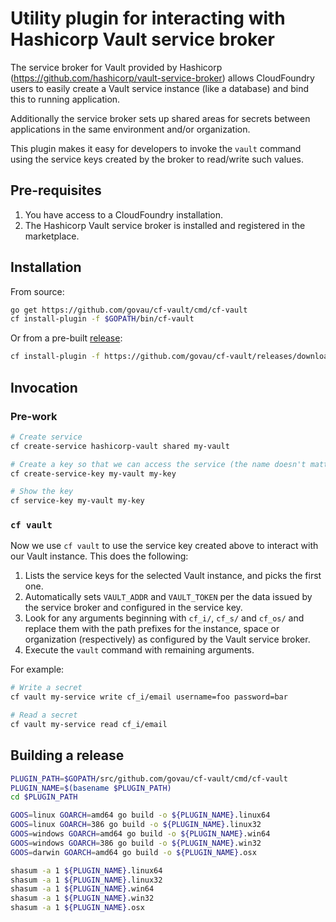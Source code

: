 # Utility plugin for interacting with Hashicorp Vault service broker

The service broker for Vault provided by Hashicorp (<https://github.com/hashicorp/vault-service-broker>) allows CloudFoundry users to easily create a Vault service instance (like a database) and bind this to running application.

Additionally the service broker sets up shared areas for secrets between applications in the same environment and/or organization.

This plugin makes it easy for developers to invoke the `vault` command using the service keys created by the broker to read/write such values.

## Pre-requisites

1. You have access to a CloudFoundry installation.
1. The Hashicorp Vault service broker is installed and registered in the marketplace.

## Installation

From source:

```bash
go get https://github.com/govau/cf-vault/cmd/cf-vault
cf install-plugin -f $GOPATH/bin/cf-vault
```

Or from a pre-built [release](./releases/):

```bash
cf install-plugin -f https://github.com/govau/cf-vault/releases/download/0.1/cf-vault.osx
```

## Invocation

### Pre-work

```bash
# Create service
cf create-service hashicorp-vault shared my-vault

# Create a key so that we can access the service (the name doesn't matter)
cf create-service-key my-vault my-key

# Show the key
cf service-key my-vault my-key
```

### `cf vault`

Now we use `cf vault` to use the service key created above to interact with our Vault instance. This does the following:

1. Lists the service keys for the selected Vault instance, and picks the first one.
1. Automatically sets `VAULT_ADDR` and `VAULT_TOKEN` per the data issued by the service broker and configured in the service key.
1. Look for any arguments beginning with `cf_i/`, `cf_s/` and `cf_os/` and replace them with the path prefixes for the instance, space or organization (respectively) as configured by the Vault service broker.
1. Execute the `vault` command with remaining arguments.

For example:

```bash
# Write a secret
cf vault my-service write cf_i/email username=foo password=bar

# Read a secret
cf vault my-service read cf_i/email
```

## Building a release

```bash
PLUGIN_PATH=$GOPATH/src/github.com/govau/cf-vault/cmd/cf-vault
PLUGIN_NAME=$(basename $PLUGIN_PATH)
cd $PLUGIN_PATH

GOOS=linux GOARCH=amd64 go build -o ${PLUGIN_NAME}.linux64
GOOS=linux GOARCH=386 go build -o ${PLUGIN_NAME}.linux32
GOOS=windows GOARCH=amd64 go build -o ${PLUGIN_NAME}.win64
GOOS=windows GOARCH=386 go build -o ${PLUGIN_NAME}.win32
GOOS=darwin GOARCH=amd64 go build -o ${PLUGIN_NAME}.osx

shasum -a 1 ${PLUGIN_NAME}.linux64
shasum -a 1 ${PLUGIN_NAME}.linux32
shasum -a 1 ${PLUGIN_NAME}.win64
shasum -a 1 ${PLUGIN_NAME}.win32
shasum -a 1 ${PLUGIN_NAME}.osx
```